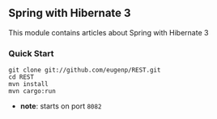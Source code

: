 ## Spring with Hibernate 3

This module contains articles about Spring with Hibernate 3

### Quick Start

```
git clone git://github.com/eugenp/REST.git
cd REST
mvn install
mvn cargo:run
```

- **note**: starts on port `8082`
